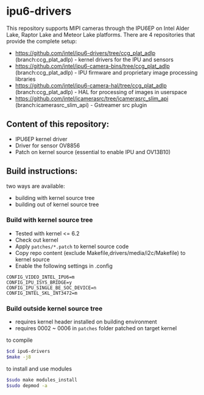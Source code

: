# ipu6-drivers

This repository supports MIPI cameras through the IPU6EP on Intel Alder Lake, Raptor Lake and Meteor Lake platforms. There are 4 repositories that provide the complete setup:

* https://github.com/intel/ipu6-drivers/tree/ccg_plat_adlp (branch:ccg_plat_adlp) - kernel drivers for the IPU and sensors
* https://github.com/intel/ipu6-camera-bins/tree/ccg_plat_adlp (branch:ccg_plat_adlp) - IPU firmware and proprietary image processing libraries
* https://github.com/intel/ipu6-camera-hal/tree/ccg_plat_adlp (branch:ccg_plat_adlp) - HAL for processing of images in userspace
* https://github.com/intel/icamerasrc/tree/icamerasrc_slim_api (branch:icamerasrc_slim_api) - Gstreamer src plugin

## Content of this repository:
* IPU6EP kernel driver
* Driver for sensor OV8856
* Patch on kernel source (essential to enable IPU and OV13B10)

## Build instructions:
two ways are available:
- building with kernel source tree
- building out of kernel source tree

### Build with kernel source tree
* Tested with kernel <= 6.2
* Check out kernel
* Apply `patches/*.patch` to kernel source code
* Copy repo content (exclude Makefile,drivers/media/i2c/Makefile) to kernel source
* Enable the following settings in .config

```
CONFIG_VIDEO_INTEL_IPU6=m
CONFIG_IPU_ISYS_BRIDGE=y
CONFIG_IPU_SINGLE_BE_SOC_DEVICE=n
CONFIG_INTEL_SKL_INT3472=m
```

### Build outside kernel source tree
* requires kernel header installed on building environment
* requires 0002 ~ 0006 in `patches` folder patched on target kernel

to compile
```bash
$cd ipu6-drivers
$make -j8
```

to install and use modules
```bash
$sudo make modules_install
$sudo depmod -a
```

